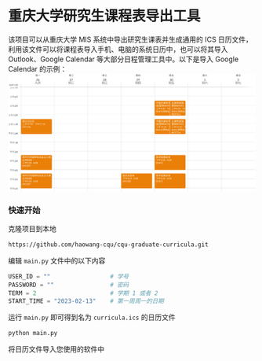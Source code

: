 # 重庆大学研究生课程表导出工具

该项目可以从重庆大学 MIS 系统中导出研究生课表并生成通用的 ICS 日历文件，利用该文件可以将课程表导入手机、电脑的系统日历中，也可以将其导入 Outlook、Google Calendar 等大部分日程管理工具中。以下是导入 Google Calendar 的示例：
![example](./example.png)

### 快速开始
克隆项目到本地
```bash
https://github.com/haowang-cqu/cqu-graduate-curricula.git
```
编辑 `main.py` 文件中的以下内容
```python
USER_ID = ""                 # 学号
PASSWORD = ""                # 密码
TERM = 2                     # 学期 1 或者 2
START_TIME = "2023-02-13"    # 第一周周一的日期
```
运行 `main.py` 即可得到名为 `curricula.ics` 的日历文件
```bash
python main.py
```
将日历文件导入您使用的软件中
